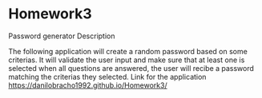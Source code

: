 # Homework3
Password generator
Description

The following application will create a random password based on some criterias. It will validate the user input and make sure that at least one is selected when all questions are answered, the user will recibe a password matching the criterias they selected.
Link for the application 
https://danilobracho1992.github.io/Homework3/
